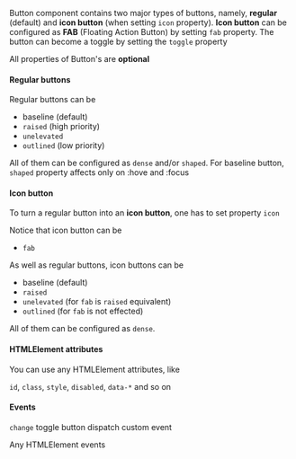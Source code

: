 Button component contains two major types of buttons, namely, **regular** (default) and **icon button** (when setting `icon` property). **Icon button** can be configured as **FAB** (Floating Action Button) by setting `fab` property. The button can become a toggle by setting the `toggle` property

All properties of Button's are **optional**

#### Regular buttons

Regular buttons can be

- baseline (default)
- `raised` (high priority)
- `unelevated`
- `outlined` (low priority)

All of them can be configured as `dense` and/or `shaped`. For baseline button, `shaped` property affects only on :hove and :focus

#### Icon button

To turn a regular button into an **icon button**, one has to set property `icon`

Notice that icon button can be

- `fab`

As well as regular buttons, icon buttons can be

- baseline (default)
- `raised`
- `unelevated` (for `fab` is `raised` equivalent)
- `outlined` (for `fab` is not effected)

All of them can be configured as `dense`.

#### HTMLElement attributes

You can use any HTMLElement attributes, like

`id`, `class`, `style`, `disabled`, `data-*` and so on

#### Events

`change` toggle button dispatch custom event

Any HTMLElement events
